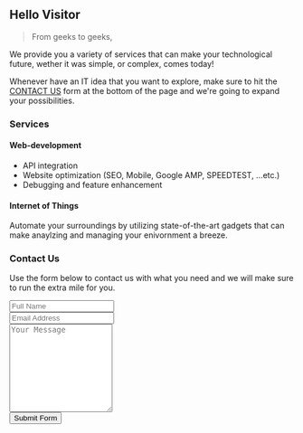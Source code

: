 ## Hello Visitor
> From geeks to geeks, 

We provide you a variety of services that can make your technological future, wether it was simple, or complex, comes today! 

Whenever have an IT idea that you want to explore, make sure to hit the [CONTACT US](#contact) form at the bottom of the page and we're going to expand your possibilities.

### Services

#### Web-development
- API integration
- Website optimization (SEO, Mobile, Google AMP, SPEEDTEST, ...etc.)
- Debugging and feature enhancement


#### Internet of Things
Automate your surroundings by utilizing state-of-the-art gadgets that can make anaylzing and managing your enivornment a breeze.


### Contact Us
Use the form below to contact us with what you need and we will make sure to run the extra mile for you.

<div class="container">
    <form target="_blank" action="https://formsubmit.co/mohannad@6degrees.com.sa" method="POST">
        <div class="form-group">
            <div class="form-row">
                <div class="col">
                    <input type="text" name="name" class="form-control" placeholder="Full Name" required>
                </div>
                <div class="col">
                    <input type="email" name="email" class="form-control" placeholder="Email Address" required>
                </div>
            </div>
        </div>
        <div class="form-group">
            <textarea placeholder="Your Message" class="form-control" name="message" rows="10" required></textarea>
        </div>
        <button type="submit" class="btn btn-lg btn-dark btn-block">Submit Form</button>
    </form>
</div>
